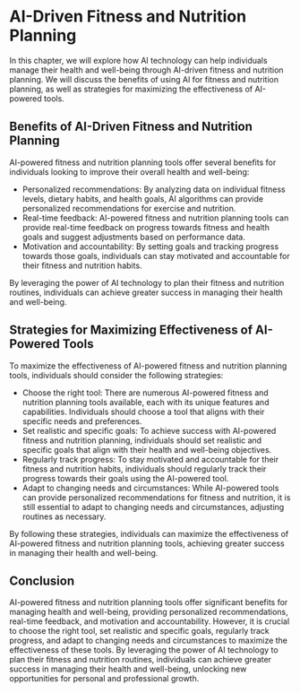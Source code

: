 AI-Driven Fitness and Nutrition Planning
===========================================================================================

In this chapter, we will explore how AI technology can help individuals manage their health and well-being through AI-driven fitness and nutrition planning. We will discuss the benefits of using AI for fitness and nutrition planning, as well as strategies for maximizing the effectiveness of AI-powered tools.

Benefits of AI-Driven Fitness and Nutrition Planning
----------------------------------------------------

AI-powered fitness and nutrition planning tools offer several benefits for individuals looking to improve their overall health and well-being:

* Personalized recommendations: By analyzing data on individual fitness levels, dietary habits, and health goals, AI algorithms can provide personalized recommendations for exercise and nutrition.
* Real-time feedback: AI-powered fitness and nutrition planning tools can provide real-time feedback on progress towards fitness and health goals and suggest adjustments based on performance data.
* Motivation and accountability: By setting goals and tracking progress towards those goals, individuals can stay motivated and accountable for their fitness and nutrition habits.

By leveraging the power of AI technology to plan their fitness and nutrition routines, individuals can achieve greater success in managing their health and well-being.

Strategies for Maximizing Effectiveness of AI-Powered Tools
-----------------------------------------------------------

To maximize the effectiveness of AI-powered fitness and nutrition planning tools, individuals should consider the following strategies:

* Choose the right tool: There are numerous AI-powered fitness and nutrition planning tools available, each with its unique features and capabilities. Individuals should choose a tool that aligns with their specific needs and preferences.
* Set realistic and specific goals: To achieve success with AI-powered fitness and nutrition planning, individuals should set realistic and specific goals that align with their health and well-being objectives.
* Regularly track progress: To stay motivated and accountable for their fitness and nutrition habits, individuals should regularly track their progress towards their goals using the AI-powered tool.
* Adapt to changing needs and circumstances: While AI-powered tools can provide personalized recommendations for fitness and nutrition, it is still essential to adapt to changing needs and circumstances, adjusting routines as necessary.

By following these strategies, individuals can maximize the effectiveness of AI-powered fitness and nutrition planning tools, achieving greater success in managing their health and well-being.

Conclusion
----------

AI-powered fitness and nutrition planning tools offer significant benefits for managing health and well-being, providing personalized recommendations, real-time feedback, and motivation and accountability. However, it is crucial to choose the right tool, set realistic and specific goals, regularly track progress, and adapt to changing needs and circumstances to maximize the effectiveness of these tools. By leveraging the power of AI technology to plan their fitness and nutrition routines, individuals can achieve greater success in managing their health and well-being, unlocking new opportunities for personal and professional growth.
